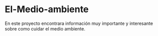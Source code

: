 # El-Medio-ambiente
En este proyecto encontrara información muy importante y interesante sobre como cuidar el medio ambiente.
